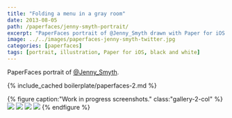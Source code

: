```yaml
---
title: "Folding a menu in a gray room"
date: 2013-08-05
path: /paperfaces/jenny-smyth-portrait/
excerpt: "PaperFaces portrait of @Jenny_Smyth drawn with Paper for iOS on an iPad."
image: ../../images/paperfaces-jenny-smyth-twitter.jpg
categories: [paperfaces]
tags: [portrait, illustration, Paper for iOS, black and white]
---
```


PaperFaces portrait of [@Jenny_Smyth](https://twitter.com/Jenny_Smyth).

{% include_cached boilerplate/paperfaces-2.md %}

{% figure caption:"Work in progress screenshots." class:"gallery-2-col" %}
[![](../../images/paperfaces-jenny-smyth-process-1-600.jpg)](../../images/paperfaces-jenny-smyth-process-1-lg.jpg)
[![](../../images/paperfaces-jenny-smyth-process-2-600.jpg)](../../images/paperfaces-jenny-smyth-process-2-lg.jpg)
[![](../../images/paperfaces-jenny-smyth-process-3-600.jpg)](../../images/paperfaces-jenny-smyth-process-3-lg.jpg)
[![](../../images/paperfaces-jenny-smyth-process-4-600.jpg)](../../images/paperfaces-jenny-smyth-process-4-lg.jpg)
{% endfigure %}
